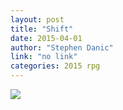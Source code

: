 ```yaml
---
layout: post
title: "Shift"
date: 2015-04-01
author: "Stephen Danic"
link: "no link"
categories: 2015 rpg
---
```

![]({{site.url}}/2015images/Shift.jpg)
